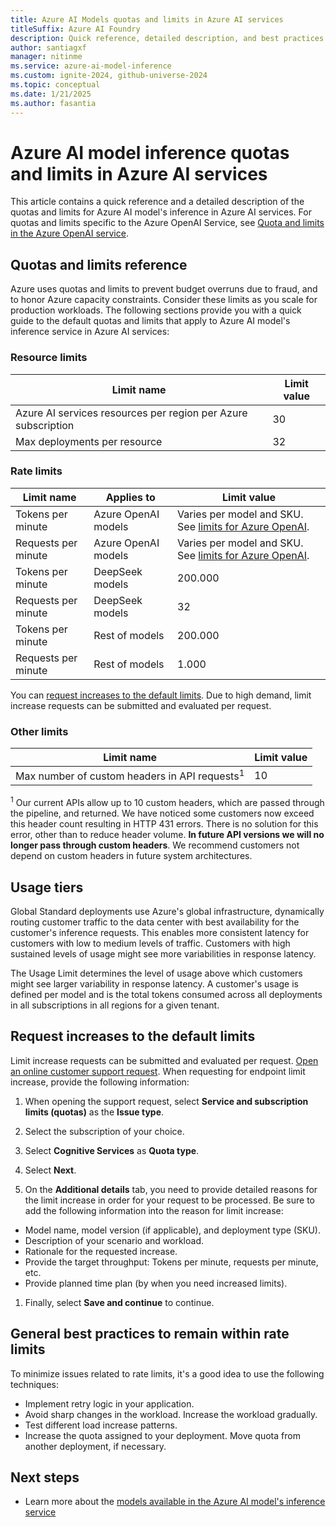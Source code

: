 ```yaml
---
title: Azure AI Models quotas and limits in Azure AI services
titleSuffix: Azure AI Foundry
description: Quick reference, detailed description, and best practices on the quotas and limits for the Azure AI models service in Azure AI services.
author: santiagxf
manager: nitinme
ms.service: azure-ai-model-inference
ms.custom: ignite-2024, github-universe-2024
ms.topic: conceptual
ms.date: 1/21/2025
ms.author: fasantia
---
```


# Azure AI model inference quotas and limits in Azure AI services

This article contains a quick reference and a detailed description of the quotas and limits for Azure AI model's inference in Azure AI services. For quotas and limits specific to the Azure OpenAI Service, see [Quota and limits in the Azure OpenAI service](../../ai-services/openai/quotas-limits.md).

## Quotas and limits reference

Azure uses quotas and limits to prevent budget overruns due to fraud, and to honor Azure capacity constraints. Consider these limits as you scale for production workloads. The following sections provide you with a quick guide to the default quotas and limits that apply to Azure AI model's inference service in Azure AI services:

### Resource limits

| Limit name | Limit value |
|--|--|
| Azure AI services resources per region per Azure subscription | 30 |
| Max deployments per resource | 32 | 

### Rate limits

| Limit name           | Applies to          | Limit value |
| -------------------- | ------------------- | ----------- |
| Tokens per minute    | Azure OpenAI models | Varies per model and SKU. See [limits for Azure OpenAI](../../ai-services/openai/quotas-limits.md). |
| Requests per minute  | Azure OpenAI models | Varies per model and SKU. See [limits for Azure OpenAI](../../ai-services/openai/quotas-limits.md). |
| Tokens per minute    | DeepSeek models     | 200.000 |
| Requests per minute  | DeepSeek models     | 32      |
| Tokens per minute    | Rest of models      | 200.000 |
| Requests per minute  | Rest of models      | 1.000   |

You can [request increases to the default limits](#request-increases-to-the-default-limits). Due to high demand, limit increase requests can be submitted and evaluated per request.

### Other limits

| Limit name | Limit value |
|--|--|
| Max number of custom headers in API requests<sup>1</sup> | 10 |

<sup>1</sup> Our current APIs allow up to 10 custom headers, which are passed through the pipeline, and returned. We have noticed some customers now exceed this header count resulting in HTTP 431 errors. There is no solution for this error, other than to reduce header volume. **In future API versions we will no longer pass through custom headers**. We recommend customers not depend on custom headers in future system architectures.

## Usage tiers

Global Standard deployments use Azure's global infrastructure, dynamically routing customer traffic to the data center with best availability for the customer's inference requests. This enables more consistent latency for customers with low to medium levels of traffic. Customers with high sustained levels of usage might see more variabilities in response latency.

The Usage Limit determines the level of usage above which customers might see larger variability in response latency. A customer's usage is defined per model and is the total tokens consumed across all deployments in all subscriptions in all regions for a given tenant.

## Request increases to the default limits

Limit increase requests can be submitted and evaluated per request. [Open an online customer support request](https://portal.azure.com/#blade/Microsoft_Azure_Support/HelpAndSupportBlade/newsupportrequest/). When requesting for endpoint limit increase, provide the following information:

1. When opening the support request, select **Service and subscription limits (quotas)** as the **Issue type**.

1. Select the subscription of your choice.

1. Select **Cognitive Services** as **Quota type**.

1. Select **Next**.

1. On the **Additional details** tab, you need to provide detailed reasons for the limit increase in order for your request to be processed. Be sure to add the following information into the reason for limit increase:

  * Model name, model version (if applicable), and deployment type (SKU).
  * Description of your scenario and workload.
  * Rationale for the requested increase.
  * Provide the target throughput: Tokens per minute, requests per minute, etc.
  * Provide planned time plan (by when you need increased limits).

1. Finally, select **Save and continue** to continue.

## General best practices to remain within rate limits

To minimize issues related to rate limits, it's a good idea to use the following techniques:

- Implement retry logic in your application.
- Avoid sharp changes in the workload. Increase the workload gradually.
- Test different load increase patterns.
- Increase the quota assigned to your deployment. Move quota from another deployment, if necessary.

## Next steps

* Learn more about the [models available in the Azure AI model's inference service](./concepts/models.md)
